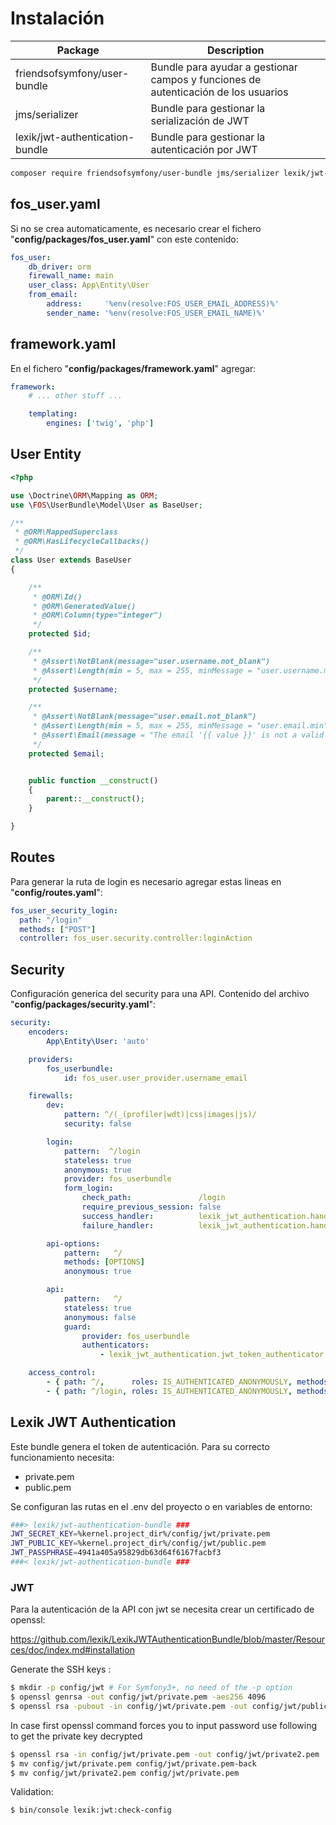 # Instalación
| Package | Description |
| - | - |
| friendsofsymfony/user-bundle | Bundle para ayudar a gestionar campos y funciones de autenticación de los usuarios |
| jms/serializer | Bundle para gestionar la serialización de JWT |
| lexik/jwt-authentication-bundle | Bundle para gestionar la autenticación por JWT |

````bash
composer require friendsofsymfony/user-bundle jms/serializer lexik/jwt-authentication-bundle
````

## fos_user.yaml

Si no se crea automaticamente, es necesario crear el fichero "**config/packages/fos_user.yaml**" con este contenido:

````yaml
fos_user:
    db_driver: orm
    firewall_name: main
    user_class: App\Entity\User
    from_email:
        address:     '%env(resolve:FOS_USER_EMAIL_ADDRESS)%'
        sender_name: '%env(resolve:FOS_USER_EMAIL_NAME)%'
````

## framework.yaml

En el fichero "**config/packages/framework.yaml**" agregar:

````yaml
framework:
    # ... other stuff ...

    templating:
        engines: ['twig', 'php']
````

## User Entity

````php
<?php

use \Doctrine\ORM\Mapping as ORM;
use \FOS\UserBundle\Model\User as BaseUser;

/**
 * @ORM\MappedSuperclass
 * @ORM\HasLifecycleCallbacks()
 */
class User extends BaseUser
{

    /**
     * @ORM\Id()
     * @ORM\GeneratedValue()
     * @ORM\Column(type="integer")
     */
    protected $id;

    /**
     * @Assert\NotBlank(message="user.username.not_blank")
     * @Assert\Length(min = 5, max = 255, minMessage = "user.username.min", maxMessage = "user.username.max")
     */
    protected $username;

    /**
     * @Assert\NotBlank(message="user.email.not_blank")
     * @Assert\Length(min = 5, max = 255, minMessage = "user.email.min", maxMessage = "user.email.max")
     * @Assert\Email(message = "The email '{{ value }}' is not a valid email.")
     */
    protected $email;


    public function __construct()
    {
        parent::__construct();
    }

}
````

## Routes

Para generar la ruta de login es necesario agregar estas lineas en "**config/routes.yaml**":

````yaml
fos_user_security_login:
  path: "/login"
  methods: ["POST"]
  controller: fos_user.security.controller:loginAction
````

## Security

Configuración generica del security para una API. Contenido del archivo "**config/packages/security.yaml**":

````yaml
security:
    encoders:
        App\Entity\User: 'auto'

    providers:
        fos_userbundle:
            id: fos_user.user_provider.username_email

    firewalls:
        dev:
            pattern: ^/(_(profiler|wdt)|css|images|js)/
            security: false

        login:
            pattern:  ^/login
            stateless: true
            anonymous: true
            provider: fos_userbundle
            form_login:
                check_path:               /login
                require_previous_session: false
                success_handler:          lexik_jwt_authentication.handler.authentication_success
                failure_handler:          lexik_jwt_authentication.handler.authentication_failure

        api-options:
            pattern:   ^/
            methods: [OPTIONS]
            anonymous: true

        api:
            pattern:   ^/
            stateless: true
            anonymous: false
            guard:
                provider: fos_userbundle
                authenticators:
                    - lexik_jwt_authentication.jwt_token_authenticator

    access_control:
        - { path: ^/,      roles: IS_AUTHENTICATED_ANONYMOUSLY, methods: [OPTIONS] }
        - { path: ^/login, roles: IS_AUTHENTICATED_ANONYMOUSLY, methods: [POST] }
````

## Lexik JWT Authentication

Este bundle genera el token de autenticación. Para su correcto funcionamiento necesita:

* private.pem
* public.pem

Se configuran las rutas en el .env del proyecto o en variables de entorno:

````bash
###> lexik/jwt-authentication-bundle ###
JWT_SECRET_KEY=%kernel.project_dir%/config/jwt/private.pem
JWT_PUBLIC_KEY=%kernel.project_dir%/config/jwt/public.pem
JWT_PASSPHRASE=4941a405a95829db63d64f6167facbf3
###< lexik/jwt-authentication-bundle ###
````


### JWT

Para la autenticación de la API con jwt se necesita crear un certificado de openssl:

https://github.com/lexik/LexikJWTAuthenticationBundle/blob/master/Resources/doc/index.md#installation

Generate the SSH keys :
````bash
$ mkdir -p config/jwt # For Symfony3+, no need of the -p option
$ openssl genrsa -out config/jwt/private.pem -aes256 4096
$ openssl rsa -pubout -in config/jwt/private.pem -out config/jwt/public.pem
````

In case first openssl command forces you to input password use following to get the private key decrypted

````bash
$ openssl rsa -in config/jwt/private.pem -out config/jwt/private2.pem
$ mv config/jwt/private.pem config/jwt/private.pem-back
$ mv config/jwt/private2.pem config/jwt/private.pem
````

Validation:
````
$ bin/console lexik:jwt:check-config
````
